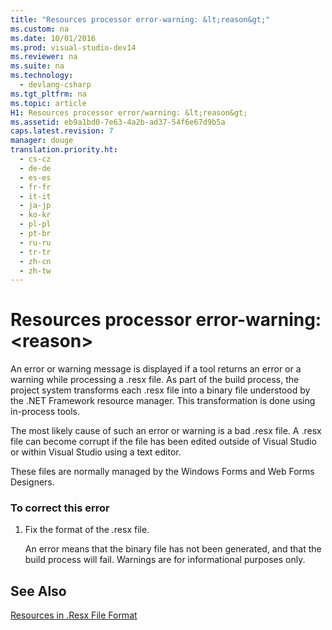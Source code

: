 ```yaml
---
title: "Resources processor error-warning: &lt;reason&gt;"
ms.custom: na
ms.date: 10/01/2016
ms.prod: visual-studio-dev14
ms.reviewer: na
ms.suite: na
ms.technology: 
  - devlang-csharp
ms.tgt_pltfrm: na
ms.topic: article
H1: Resources processor error/warning: &lt;reason&gt;
ms.assetid: eb9a1bd0-7e63-4a2b-ad37-54f6e67d9b5a
caps.latest.revision: 7
manager: douge
translation.priority.ht: 
  - cs-cz
  - de-de
  - es-es
  - fr-fr
  - it-it
  - ja-jp
  - ko-kr
  - pl-pl
  - pt-br
  - ru-ru
  - tr-tr
  - zh-cn
  - zh-tw
---
```

# Resources processor error-warning: &lt;reason&gt;
An error or warning message is displayed if a tool returns an error or a warning while processing a .resx file. As part of the build process, the project system transforms each .resx file into a binary file understood by the .NET Framework resource manager. This transformation is done using in-process tools.  
  
 The most likely cause of such an error or warning is a bad .resx file. A .resx file can become corrupt if the file has been edited outside of Visual Studio or within Visual Studio using a text editor.  
  
 These files are normally managed by the Windows Forms and Web Forms Designers.  
  
### To correct this error  
  
1.  Fix the format of the .resx file.  
  
     An error means that the binary file has not been generated, and that the build process will fail. Warnings are for informational purposes only.  
  
## See Also  
 [Resources in .Resx File Format](https://msdn.microsoft.com/en-us/subscriptions/downloads/ekyft91f\(v=vs.71\).aspx)